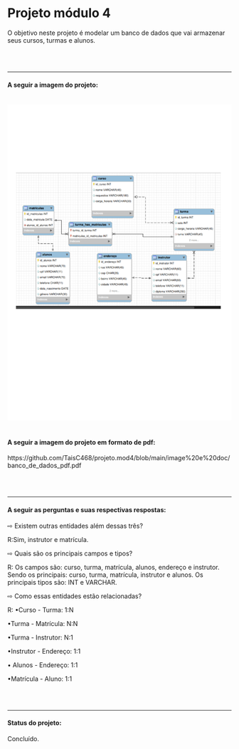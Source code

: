 <h1> Projeto módulo 4 </h1>

<p> O objetivo neste projeto é modelar um banco de dados que vai armazenar seus cursos, turmas e alunos. </p>
<br>
<br>
<hr>

 <h4>A seguir a imagem do projeto: </h4>
 <br>
<img src="https://github.com/TaisCdS/projeto.mod4/blob/main/image%20e%20doc/Design%20sem%20nome.pdf" width="680px">
<br>
<br>
 <h4>A seguir a imagem do projeto em formato de pdf: </h4>

<p>https://github.com/TaisC468/projeto.mod4/blob/main/image%20e%20doc/banco_de_dados_pdf.pdf </p>
<br>
<br>
<hr>



<h4> A seguir as perguntas e suas respectivas respostas: </h4>

<p> ⇨ Existem outras entidades além dessas três? </p>
<p>R:Sim, instrutor e matrícula. </p>

<p> ⇨ Quais são os principais campos e tipos? </p>
<p>R: Os campos são: curso, turma, matrícula, alunos, endereço e instrutor. Sendo os principais: curso, turma, matrícula, instrutor e alunos. Os principais tipos são: INT e VARCHAR.</p>

<p> ⇨ Como essas entidades estão relacionadas? </p>
<p>R: •Curso - Turma: 1:N </p>
<p>•Turma - Matrícula: N:N</p>
<p>•Turma - Instrutor: N:1 </p>
<p>•Instrutor - Endereço: 1:1</p>
<p>• Alunos - Endereço: 1:1</p>
<p>•Matrícula - Aluno: 1:1</p>

<br>
<br>
<hr>

<h4> Status do projeto: </h4>

<p> Concluído. </p>
 
